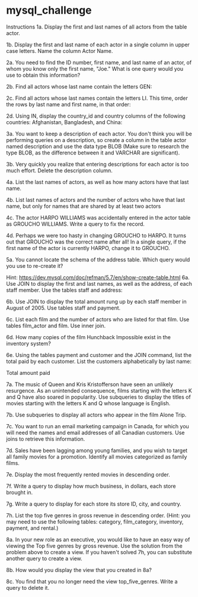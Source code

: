 # mysql_challenge
Instructions
1a. Display the first and last names of all actors from the table actor.

1b. Display the first and last name of each actor in a single column in upper case letters. Name the column Actor Name.

2a. You need to find the ID number, first name, and last name of an actor, of whom you know only the first name, "Joe." What is one query would you use to obtain this information?

2b. Find all actors whose last name contain the letters GEN:

2c. Find all actors whose last names contain the letters LI. This time, order the rows by last name and first name, in that order:

2d. Using IN, display the country_id and country columns of the following countries: Afghanistan, Bangladesh, and China:

3a. You want to keep a description of each actor. You don't think you will be performing queries on a description, so create a column in the table actor named description and use the data type BLOB (Make sure to research the type BLOB, as the difference between it and VARCHAR are significant).

3b. Very quickly you realize that entering descriptions for each actor is too much effort. Delete the description column.

4a. List the last names of actors, as well as how many actors have that last name.

4b. List last names of actors and the number of actors who have that last name, but only for names that are shared by at least two actors

4c. The actor HARPO WILLIAMS was accidentally entered in the actor table as GROUCHO WILLIAMS. Write a query to fix the record.

4d. Perhaps we were too hasty in changing GROUCHO to HARPO. It turns out that GROUCHO was the correct name after all! In a single query, if the first name of the actor is currently HARPO, change it to GROUCHO.

5a. You cannot locate the schema of the address table. Which query would you use to re-create it?

Hint: https://dev.mysql.com/doc/refman/5.7/en/show-create-table.html
6a. Use JOIN to display the first and last names, as well as the address, of each staff member. Use the tables staff and address:

6b. Use JOIN to display the total amount rung up by each staff member in August of 2005. Use tables staff and payment.

6c. List each film and the number of actors who are listed for that film. Use tables film_actor and film. Use inner join.

6d. How many copies of the film Hunchback Impossible exist in the inventory system?

6e. Using the tables payment and customer and the JOIN command, list the total paid by each customer. List the customers alphabetically by last name:

Total amount paid

7a. The music of Queen and Kris Kristofferson have seen an unlikely resurgence. As an unintended consequence, films starting with the letters K and Q have also soared in popularity. Use subqueries to display the titles of movies starting with the letters K and Q whose language is English.

7b. Use subqueries to display all actors who appear in the film Alone Trip.

7c. You want to run an email marketing campaign in Canada, for which you will need the names and email addresses of all Canadian customers. Use joins to retrieve this information.

7d. Sales have been lagging among young families, and you wish to target all family movies for a promotion. Identify all movies categorized as family films.

7e. Display the most frequently rented movies in descending order.

7f. Write a query to display how much business, in dollars, each store brought in.

7g. Write a query to display for each store its store ID, city, and country.

7h. List the top five genres in gross revenue in descending order. (Hint: you may need to use the following tables: category, film_category, inventory, payment, and rental.)

8a. In your new role as an executive, you would like to have an easy way of viewing the Top five genres by gross revenue. Use the solution from the problem above to create a view. If you haven't solved 7h, you can substitute another query to create a view.

8b. How would you display the view that you created in 8a?

8c. You find that you no longer need the view top_five_genres. Write a query to delete it.
